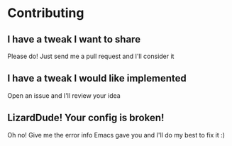 # Contributing

## I have a tweak I want to share

Please do! Just send me a pull request and I'll consider it

## I have a tweak I would like implemented

Open an issue and I'll review your idea

## LizardDude! Your config is broken!

Oh no! Give me the error info Emacs gave you and I'll do my best to fix it :) 
